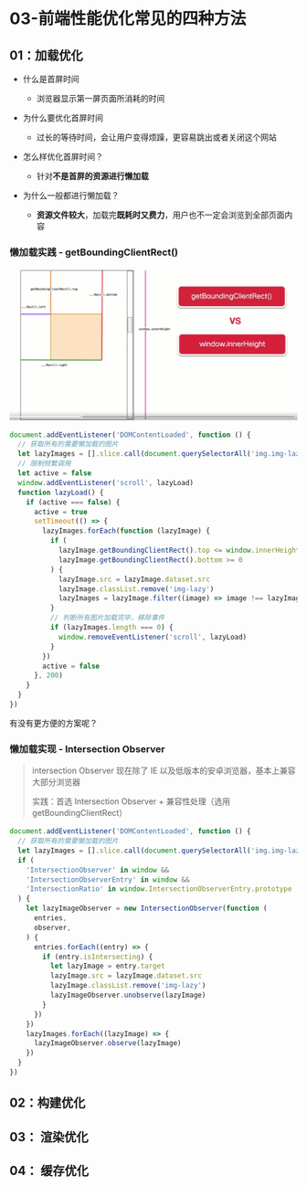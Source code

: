 # 03-前端性能优化常见的四种方法

## 01：加载优化

- 什么是首屏时间
  
  - 浏览器显示第一屏页面所消耗的时间

- 为什么要优化首屏时间
  
  - 过长的等待时间，会让用户变得烦躁，更容易跳出或者关闭这个网站

- 怎么样优化首屏时间？
  
  - 针对**不是首屏的资源进行懒加载**

- 为什么一般都进行懒加载？
  
  - **资源文件较大**，加载完**既耗时又费力**，用户也不一定会浏览到全部页面内容

### 懒加载实践 - getBoundingClientRect()

![](assets/2023-07-23-17-44-16-image.png)

```javascript
document.addEventListener('DOMContentLoaded', function () {
  // 获取所有的需要懒加载的图片
  let lazyImages = [].slice.call(document.querySelectorAll('img.img-lazy'))
  // 限制频繁调用
  let active = false
  window.addEventListener('scroll', lazyLoad)
  function lazyLoad() {
    if (active === false) {
      active = true
      setTimeout(() => {
        lazyImages.forEach(function (lazyImage) {
          if (
            lazyImage.getBoundingClientRect().top <= window.innerHeight &&
            lazyImage.getBoundingClientRect().bottom >= 0
          ) {
            lazyImage.src = lazyImage.dataset.src
            lazyImage.classList.remove('img-lazy')
            lazyImages = lazyImage.filter((image) => image !== lazyImage)
          }
          // 判断所有图片加载完毕，移除事件
          if (lazyImages.length === 0) {
            window.removeEventListener('scroll', lazyLoad)
          }
        })
        active = false
      }, 200)
    }
  }
})
```

有没有更方便的方案呢？

### 懒加载实现 - Intersection Observer

> intersection Observer 现在除了 IE 以及低版本的安卓浏览器，基本上兼容大部分浏览器
> 
> 实践：首选 Intersection Observer + 兼容性处理（选用 getBoundingClientRect）

```javascript
document.addEventListener('DOMContentLoaded', function () {
  // 获取所有的需要懒加载的图片
  let lazyImages = [].slice.call(document.querySelectorAll('img.img-lazy'))
  if (
    'IntersectionObserver' in window &&
    'IntersectionObserverEntry' in window &&
    'IntersectionRatio' in window.IntersectionObserverEntry.prototype
  ) {
    let lazyImageObserver = new IntersectionObserver(function (
      entries,
      observer,
    ) {
      entries.forEach((entry) => {
        if (entry.isIntersecting) {
          let lazyImage = entry.target
          lazyImage.src = lazyImage.dataset.src
          lazyImage.classList.remove('img-lazy')
          lazyImageObserver.unobserve(lazyImage)
        }
      })
    })
    lazyImages.forEach((lazyImage) => {
      lazyImageObserver.observe(lazyImage)
    })
  }
})
```

## 02：构建优化

## 03： 渲染优化

## 04： 缓存优化
